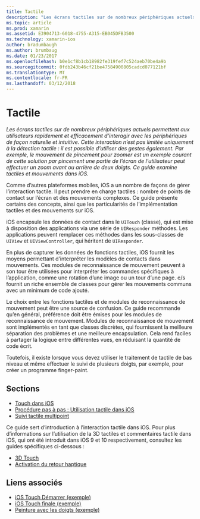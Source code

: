 ```yaml
---
title: Tactile
description: "Les écrans tactiles sur de nombreux périphériques actuels permettent aux utilisateurs rapidement et efficacement d’interagir avec les périphériques de façon naturelle et intuitive. Cette interaction n’est pas limitée uniquement à la détection tactile : il est possible d’utiliser des gestes également. Par exemple, le mouvement de pincement pour zoomer est un exemple courant de cette solution par pincement une partie de l’écran de l’utilisateur peut effectuer un zoom avant ou arrière de deux doigts. Ce guide examine tactiles et mouvements dans iOS."
ms.topic: article
ms.prod: xamarin
ms.assetid: E3904713-6018-4755-A315-EB045DFB3500
ms.technology: xamarin-ios
author: bradumbaugh
ms.author: brumbaug
ms.date: 01/23/2017
ms.openlocfilehash: b0e1cf8b1cb18982fe319fef7c524aeb70be4a9b
ms.sourcegitcommit: 0fdb243b46cf21be47584900805cadcd077121bf
ms.translationtype: MT
ms.contentlocale: fr-FR
ms.lasthandoff: 03/12/2018
---
```

# <a name="touch"></a>Tactile

_Les écrans tactiles sur de nombreux périphériques actuels permettent aux utilisateurs rapidement et efficacement d’interagir avec les périphériques de façon naturelle et intuitive. Cette interaction n’est pas limitée uniquement à la détection tactile : il est possible d’utiliser des gestes également. Par exemple, le mouvement de pincement pour zoomer est un exemple courant de cette solution par pincement une partie de l’écran de l’utilisateur peut effectuer un zoom avant ou arrière de deux doigts. Ce guide examine tactiles et mouvements dans iOS._


Comme d’autres plateformes mobiles, iOS a un nombre de façons de gérer l’interaction tactile. Il peut prendre en charge tactiles : nombre de points de contact sur l’écran et des mouvements complexes. Ce guide présente certains des concepts, ainsi que les particularités de l’implémentation tactiles et des mouvements sur iOS.

iOS encapsule les données de contact dans le `UITouch` (classe), qui est mise à disposition des applications via une série de `UIResponder` méthodes. Les applications peuvent remplacer ces méthodes dans les sous-classes de `UIView` et `UIViewController`, qui héritent de `UIResponder`.

En plus de capturer les données de fonctions tactiles, iOS fournit les moyens permettant d’interpréter les modèles de contacts dans mouvements. Ces modules de reconnaissance de mouvement peuvent à son tour être utilisées pour interpréter les commandes spécifiques à l’application, comme une rotation d’une image ou un tour d’une page. e/s fournit un riche ensemble de classes pour gérer les mouvements communs avec un minimum de code ajouté.

Le choix entre les fonctions tactiles et de modules de reconnaissance de mouvement peut être une source de confusion. Ce guide recommande qu’en général, préférence doit être émises pour les modules de reconnaissance de mouvement. Modules de reconnaissance de mouvement sont implémentés en tant que classes discrètes, qui fournissent la meilleure séparation des problèmes et une meilleure encapsulation. Cela rend faciles à partager la logique entre différentes vues, en réduisant la quantité de code écrit.

Toutefois, il existe lorsque vous devez utiliser le traitement de tactile de bas niveau et même effectuer le suivi de plusieurs doigts, par exemple, pour créer un programme finger-paint.

## <a name="sections"></a>Sections

-  [Touch dans iOS](touch-in-ios.md)
-  [Procédure pas à pas : Utilisation tactile dans iOS](ios-touch-walkthrough.md)
-  [Suivi tactile multipoint](touch-tracking.md)

Ce guide sert d’introduction à l’interaction tactile dans iOS. Pour plus d’informations sur l’utilisation de la 3D tactiles et commentaires tactile dans iOS, qui ont été introduit dans iOS 9 et 10 respectivement, consultez les guides spécifiques ci-dessous :

* [3D Touch](~/ios/platform/3d-touch.md)
* [Activation du retour haptique](~/ios/user-interface/ios-ui/haptic-feedback.md)



## <a name="related-links"></a>Liens associés

- [iOS Touch Démarrer (exemple)](https://developer.xamarin.com/samples/monotouch/ApplicationFundamentals/Touch_start)
- [iOS Touch finale (exemple)](https://developer.xamarin.com/samples/monotouch/ApplicationFundamentals/Touch_final)
- [Peinture avec les doigts (exemple)](https://developer.xamarin.com/samples/monotouch/ApplicationFundamentals/FingerPaint)
